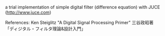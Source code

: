 a trial implementation of simple digital filter (difference equation) with JUCE (http://www.juce.com)

References: Ken Steiglitz "A Digital Signal Processing Primer"
            三谷政昭著「ディジタル・フィルタ理論&設計入門」 

